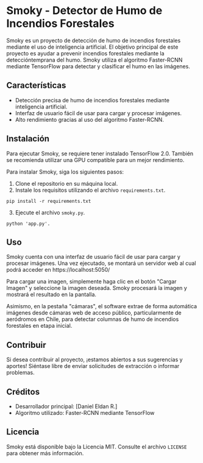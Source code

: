 # Smoky - Detector de Humo de Incendios Forestales

Smoky es un proyecto de detección de humo de incendios forestales mediante el uso de inteligencia artificial. El objetivo principal de este proyecto es ayudar a prevenir incendios forestales mediante la deteccióntemprana del humo. Smoky utiliza el algoritmo Faster-RCNN mediante TensorFlow para detectar y clasificar el humo en las imágenes.

## Características

- Detección precisa de humo de incendios forestales mediante inteligencia artificial.
- Interfaz de usuario fácil de usar para cargar y procesar imágenes.
- Alto rendimiento gracias al uso del algoritmo Faster-RCNN.

## Instalación

Para ejecutar Smoky, se requiere tener instalado TensorFlow 2.0. También se recomienda utilizar una GPU compatible para un mejor rendimiento.

Para instalar Smoky, siga los siguientes pasos:

1. Clone el repositorio en su máquina local.
2. Instale los requisitos utilizando el archivo `requirements.txt`.

```
pip install -r requirements.txt
```

3. Ejecute el archivo `smoky.py`.

```
python 'app.py'.
```

## Uso

Smoky cuenta con una interfaz de usuario fácil de usar para cargar y procesar imágenes. Una vez ejecutado, se montará un servidor web al cual podrá acceder en https://localhost:5050/

Para cargar una imagen, simplemente haga clic en el botón "Cargar Imagen" y seleccione la imagen deseada. Smoky procesará la imagen y mostrará el resultado en la pantalla.

Asimismo, en la pestaña "cámaras", el software extrae de forma automática imágenes desde cámaras web de acceso público, particularmente de aeródromos en Chile, para detectar columnas de humo de incendios forestales en etapa inicial.

## Contribuir

Si desea contribuir al proyecto, ¡estamos abiertos a sus sugerencias y aportes! Siéntase libre de enviar solicitudes de extracción o informar problemas.

## Créditos

- Desarrollador principal: [Daniel Eldan R.]
- Algoritmo utilizado: Faster-RCNN mediante TensorFlow

## Licencia

Smoky está disponible bajo la Licencia MIT. Consulte el archivo `LICENSE` para obtener más información.

